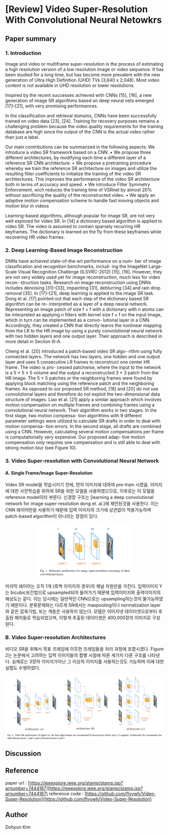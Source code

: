 # [Review] Video Super-Resolution With Convolutional Neural Netowkrs

## Paper summary

### 1. Introduction
Image and video or multiframe super-resolution is the process of estimating a high resolution version of a low resolution image or video sequence. It has been studied for a long time, but has become more prevalent with the new generation of Ultra High Definition (UHD) TVs (3,840 x 2,048). Most video content is not available in UHD resolution or lower resolutions. 

Inspired by the recent successes achieved with CNNs [15], [16], a new generation of image SR algorithms based on deep neural nets emerged [17]–[21], with very promising performances.

In the classification and retrieval domains, CNNs have been
successfully trained on video data [23], [24]. Training for recovery purposes remains a challenging problem because the video quality requirements for the training database are high since the output of the CNN is the actual video rather than just a label.

Our main contributions can be summarized in the following aspects:
We introduce a video SR framework based on a CNN.
• We propose three different architectures, by modifying
each time a different layer of a reference SR CNN
architecture.
• We propose a pretraining procedure whereby we train
the reference SR architecture on images and utilize the
resulting filter coefficients to initialize the training of the
video SR architectures. This improves the performance of
the video SR architecture both in terms of accuracy and
speed.
• We introduce Filter Symmetry Enforcement, wich
reduces the training time of VSRnet by almost 20%
without sacrificing the quality of the reconstructed video.
• We apply an adaptive motion compensation scheme to
handle fast moving objects and motion blur in videos

Learning-based algorithms, although popular for image SR, are not very well
explored for video SR. In [14] a dictionary based algorithm is
applied to video SR. The video is assumed to contain sparsely
recurring HR keyframes. The dictionary is learned on the fly
from these keyframes while recovering HR video frames.

### 2. Deep Learning-Based Image Reconstruction
DNNs have achieved state-of-the-art performance on a num-
ber of image classification and recognition benchmarks, includ-
ing the ImageNet Large-Scale Visual Recognition Challenge
(ILSVRC-2012) [15], [16]. However, they are not very widely
used yet for image reconstruction, much less for video recon-
struction tasks. Research on image reconstruction using DNNs
includes denoising [31]–[33], impainting [31], deblurring [34]
and rain drop removal [35]. In [17]–[21], deep learning is
applied to the image SR task. Dong et al. [17] pointed out
that each step of the dictionary based SR algorithm can be re-
interpreted as a layer of a deep neural network. Representing an
image patch of size f × f with a dictionary with n atoms can
be interpreted as applying n filters with kernel size f × f on
the input image, which in turn can be implemented as a convo-
lutional layer in a CNN. Accordingly, they created a CNN that
directly learns the nonlinear mapping from the LR to the HR
image by using a purely convolutional neural network with two
hidden layers and one output layer. Their approach is described
in more detail in Section III-A.

Cheng et al. [20] introduced a patch-based video SR algo-
rithm using fully connected layers. The network has two layers,
one hidden and one output layer and uses 5 consecutive LR
frames to reconstruct one center HR frame. The video is pro-
cessed patchwise, where the input to the network is a 5 × 5 × 5
volume and the output a reconstructed 3 × 3 patch from the HR
image. The 5 × 5 patches or the neighboring frames were found
by applying block matching using the reference patch and the
neighboring frames. As opposed to our proposed SR method,
[18] and [20] do not use convolutional layers and therefore do
not exploit the two-dimensional data structure of images.
Liao et al. [21] apply a similar approach which involves
motion compensation on multiple frames and combining
frames using a convolutional neural network. Their algorithm
works in two stages. In the first stage, two motion compensa-
tion algorithms with 9 different parameter settings were utilized
to calculate SR drafts in order to deal with motion compensa-
tion errors. In the second stage, all drafts are combined using a
CNN. However, calculating several motion compensations per
frame is computationally very expensive. Our proposed adap-
tive motion compensation only requires one compensation and
is still able to deal with strong motion blur (see Figure 10).


### 3. Video Super-resolution with Convolutional Neural Network
#### A. Single Frame/Image Super-Resolution
Video SR model을 학습시키기 전에, 먼저 이미지에 대하여 pre-train 시켰음.
이미지에 대한 사전학습을 위하여 SR을 위한 모델을 사용하였으므로, 이후로는 이 모델을 reference model이라 부른다.
신경망 구조는 [learning a deep convolutional network for image super-resolution dong et. al.]에 제안된것을 사용한다. 이는 CNN 레이어만을 사용하기 때문에 입력 이미지의 크기에 상관없이 적용가능하며 patch-based algorithm이 아니라는 장점이 있다.

<p align="center">
<img src="https://raw.githubusercontent.com/ppooiiuuyh/-Papers-References/master/assets/dong.png" width="300">
</p>

마지막 레이어는 오직 1개 (흑백 이미지의 경우)의 채널 차원만을 가진다. 입력이미지 Y는 bicubic보간법으로 upsampled되어 들어가기 때문에 입력이미지와 출력이미지의 해상도는 같다. 이는 당시에는 일반적인 CNN으로는 upsampling하는것이 불가능하였기 때문이다. 분류문제와는 다르게 SR에서는 maxpooling이나 normalization layer와 같은 압축기법, 또는 계층은 사용하지 않는다. 모델은 이미지넷 데이터셋으로부터 추출된 패치들로 학습되었으며, 이렇게 추출된 데이터셋은 400,000장의 이미지로 구성된다.

### B. Video Super-resolution Architectures
비디오 SR을 위해서 목표 프레임에 이웃한 프레임들을 처리 과정에 포함시켰다. Figure 2는 논문에서 고려하는 입력 이미지들의 합병 시점에 따른 세가지 다른 구조를 나타낸다. 실제로는 3장의 이미지가아닌 그 이상의 이미지를 사용하는것도 가능하며 이에 대한 실험도 수행하였다.

<p align="center">
<img src="https://raw.githubusercontent.com/ppooiiuuyh/-Papers-References/master/assets/VSRCNN2.png" width="500">
</p>





## Discussion


## Reference
paper url : [https://ieeexplore.ieee.org/stamp/stamp.jsp?arnumber=7444187](https://ieeexplore.ieee.org/stamp/stamp.jsp?arnumber=7444187)
reference code : [https://github.com/flyywh/Video-Super-Resolution](https://github.com/flyywh/Video-Super-Resolution)



## Author
Dohyun Kim